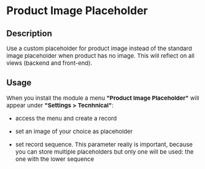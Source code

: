 # Product Image Placeholder

## Description

<p style="font-size:15px;">Use a custom placeholder for product image instead of the standard image placeholder
when product has no image. This will reflect on all views (backend and front-end).</p>

## Usage

<p style="font-size:15px;">When you install the module a menu <b>"Product Image Placeholder"</b> will
appear under <b>"Settings > Tecnhnical"</b>: </p>

- <p style="font-size:15px;">access the menu and create a record</p>
- <p style="font-size:15px;">set an image of your choice as placeholder</p>
- <p style="font-size:15px;">set record sequence. This parameter really is important, because you can
  store multiple placeholders but only one will be used: the one with the lower sequence
